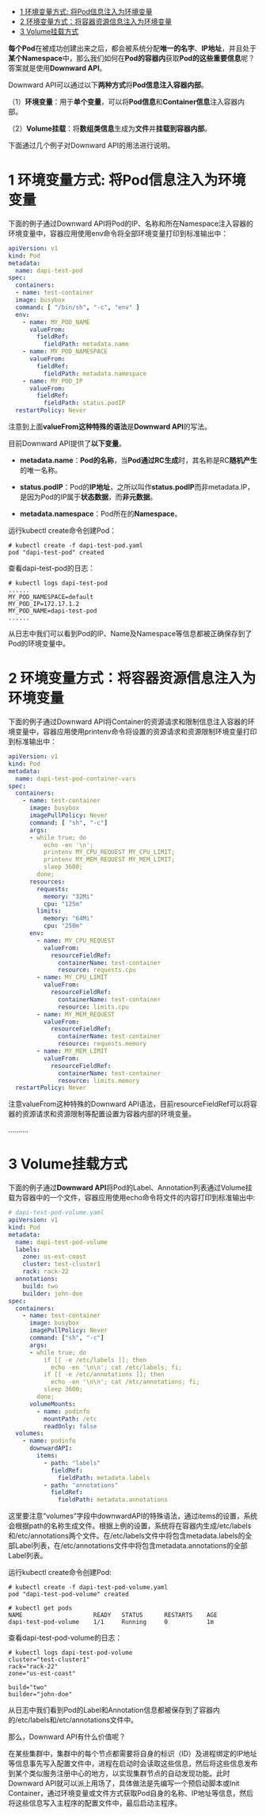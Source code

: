 
<!-- @import "[TOC]" {cmd="toc" depthFrom=1 depthTo=6 orderedList=false} -->

<!-- code_chunk_output -->

- [1 环境变量方式: 将Pod信息注入为环境变量](#1-环境变量方式-将pod信息注入为环境变量)
- [2 环境变量方式：将容器资源信息注入为环境变量](#2-环境变量方式将容器资源信息注入为环境变量)
- [3 Volume挂载方式](#3-volume挂载方式)

<!-- /code_chunk_output -->

**每个Pod**在被成功创建出来之后，都会被系统分配**唯一的名字**、**IP地址**，并且处于**某个Namespace**中，那么我们如何在**Pod的容器内**获取**Pod的这些重要信息**呢？答案就是使用**Downward API**。

Downward API可以通过以下**两种方式**将**Pod信息注入容器内部**。

（1）**环境变量**：用于**单个变量**，可以将**Pod信息**和**Container信息**注入容器内部。

（2）**Volume挂载**：将**数组类信息**生成为**文件**并**挂载到容器内部**。

下面通过几个例子对Downward API的用法进行说明。

# 1 环境变量方式: 将Pod信息注入为环境变量

下面的例子通过Downward API将Pod的IP、名称和所在Namespace注入容器的环境变量中，容器应用使用env命令将全部环境变量打印到标准输出中：

```yaml
apiVersion: v1
kind: Pod
metadata:
  name: dapi-test-pod
spec:
  containers:
  - name: test-container
  image: busybox
  command: [ "/bin/sh", "-c", "env" ]
  env:
    - name: MY_POD_NAME
      valueFrom:
        fieldRef:
          fieldPath: metadata.name
    - name: MY_POD_NAMESPACE
      valueFrom:
        fieldRef:
          fieldPath: metadata.namespace
    - name: MY_POD_IP
      valueFrom:
        fieldRef:
          fieldPath: status.podIP
  restartPolicy: Never
```

注意到上面**valueFrom这种特殊的语法**是**Downward API**的写法。

目前Downward API提供了**以下变量**。

- **metadata.name**：**Pod的名称**，当**Pod通过RC生成**时，其名称是RC**随机产生**的唯一名称。

- **status.podIP**：Pod的**IP地址**，之所以叫作**status.podIP**而非metadata.IP，是因为Pod的IP属于**状态数据**，而**非元数据**。

- **metadata.namespace**：Pod所在的**Namespace**。

运行kubectl create命令创建Pod：

```
# kubectl create -f dapi-test-pod.yaml
pod "dapi-test-pod" created
```

查看dapi-test-pod的日志：

```
# kubectl logs dapi-test-pod
......
MY_POD_NAMESPACE=default
MY_POD_IP=172.17.1.2
MY_POD_NAME=dapi-test-pod
......
```

从日志中我们可以看到Pod的IP、Name及Namespace等信息都被正确保存到了Pod的环境变量中。

# 2 环境变量方式：将容器资源信息注入为环境变量

下面的例子通过Downward API将Container的资源请求和限制信息注入容器的环境变量中，容器应用使用printenv命令将设置的资源请求和资源限制环境变量打印到标准输出中：

```yaml
apiVersion: v1
kind: Pod
metadata:
  name: dapi-test-pod-container-vars 
spec:
  containers:
    - name: test-container
      image: busybox
      imagePullPolicy: Never
      command: [ "sh", "-c"]
      args:
      - while true; do
          echo -en '\n';
          printenv MY_CPU_REQUEST MY_CPU_LIMIT;
          printenv MY_MEM_REQUEST MY_MEM_LIMIT;
          sleep 3600;
        done;
      resources:
        requests:
          memory: "32Mi"
          cpu: "125m"
        limits:
          memory: "64Mi"
          cpu: "250m"
      env:
        - name: MY_CPU_REQUEST
          valueFrom:
            resourceFieldRef:
              containerName: test-container
              resource: requests.cpu
        - name: MY_CPU_LIMIT
          valueFrom:
            resourceFieldRef:
              containerName: test-container
              resource: limits.cpu
        - name: MY_MEM_REQUEST
          valueFrom:
            resourceFieldRef:
              containerName: test-container
              resource: requests.memory
        - name: MY_MEM_LIMIT
          valueFrom:
            resourceFieldRef:
              containerName: test-container
              resource: limits.memory
  restartPolicy: Never
```

注意valueFrom这种特殊的Downward API语法，目前resourceFieldRef可以将容器的资源请求和资源限制等配置设置为容器内部的环境变量。

..........

# 3 Volume挂载方式

下面的例子通过**Downward API**将Pod的Label、Annotation列表通过Volume挂载为容器中的一个文件，容器应用使用echo命令将文件的内容打印到标准输出中:

```yaml
# dapi-test-pod-volume.yaml
apiVersion: v1 
kind: Pod 
metadata:
  name: dapi-test-pod-volume
  labels:
    zone: us-est-coast
    cluster: test-cluster1
    rack: rack-22
  annotations:
    build: two
    builder: john-doe
spec:
  containers:
    - name: test-container
      image: busybox
      imagePullPolicy: Never
      command: ["sh", "-c"]
      args:
      - while true; do
          if [[ -e /etc/labels ]]; then
            echo -en '\n\n'; cat /etc/labels; fi;
          if [[ -e /etc/annotations ]]; then
            echo -en '\n\n'; cat /etc/annotations; fi;
          sleep 3600;
        done;
      volumeMounts:
        - name: podinfo
          mountPath: /etc
          readOnly: false
  volumes:
    - name: podinfo
      downwardAPI:
        items:
          - path: "labels"
            fieldRef:
              fieldPath: metadata.labels
          - path: "annotations"
            fieldRef:
              fieldPath: metadata.annotations 
```

这里要注意“volumes”字段中downwardAPI的特殊语法，通过items的设置，系统会根据path的名称生成文件。根据上例的设置，系统将在容器内生成/etc/labels和/etc/annotations两个文件。在/etc/labels文件中将包含metadata.labels的全部Label列表，在/etc/annotations文件中将包含metadata.annotations的全部Label列表。

运行kubectl create命令创建Pod:

```
# kubectl create -f dapi-test-pod-volume.yaml
pod "dapi-test-pod-volume" created

# kubectl get pods
NAME                    READY   STATUS      RESTARTS    AGE
dapi-test-pod-volume    1/1     Running     0           1m
```

查看dapi\-test\-pod\-volume的日志：

```
# kubectl logs dapi-test-pod-volume
cluster="test-cluster1"
rack="rack-22"
zone="us-est-coast"

build="two"
builder="john-doe"
```

从日志中我们看到Pod的Label和Annotation信息都被保存到了容器内的/etc/labels和/etc/annotations文件中。

那么，Downward API有什么价值呢？

在某些集群中，集群中的每个节点都需要将自身的标识（ID）及进程绑定的IP地址等信息事先写入配置文件中，进程在启动时会读取这些信息，然后将这些信息发布到某个类似服务注册中心的地方，以实现集群节点的自动发现功能。此时Downward API就可以派上用场了，具体做法是先编写一个预启动脚本或Init Container，通过环境变量或文件方式获取Pod自身的名称、IP地址等信息，然后将这些信息写入主程序的配置文件中，最后启动主程序。
